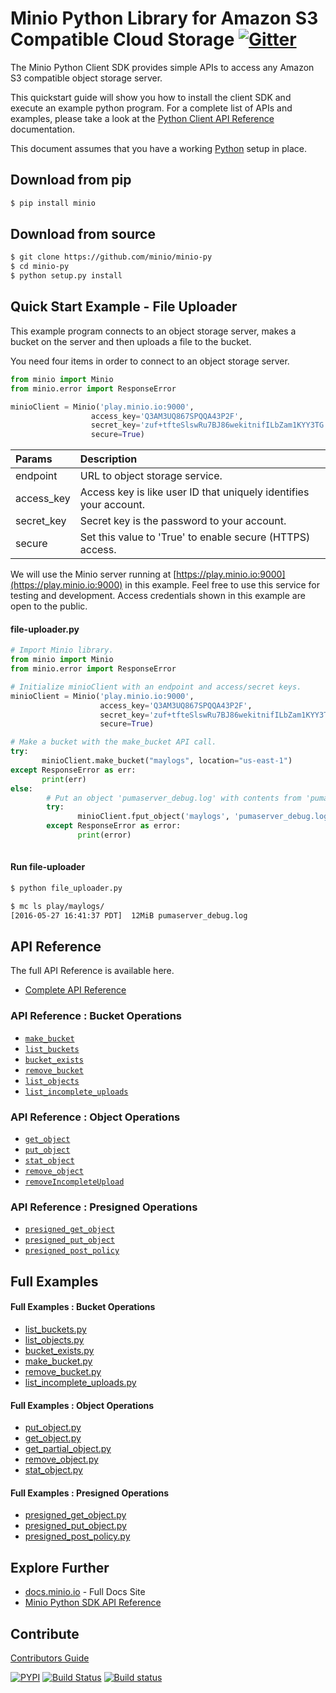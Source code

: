 # Minio Python Library for Amazon S3 Compatible Cloud Storage [![Gitter](https://badges.gitter.im/Join%20Chat.svg)](https://gitter.im/Minio/minio?utm_source=badge&utm_medium=badge&utm_campaign=pr-badge&utm_content=badge)

The Minio Python Client SDK provides simple APIs to access any Amazon S3 compatible object storage server.

This quickstart guide will show you how to install the client SDK and execute an example python program. For a complete list of APIs and examples, please take a look at the [Python Client API Reference](https://docs.minio.io/docs/python-client-api-reference) documentation.

This document assumes that you have a working [Python](https://www.python.org/downloads/) setup in place.

## Download from pip

```sh
$ pip install minio
```

## Download from source

```sh
$ git clone https://github.com/minio/minio-py
$ cd minio-py
$ python setup.py install
```


## Quick Start Example - File Uploader
This example program connects to an object storage server, makes a bucket on the server and then uploads a file to the bucket.

You need four items in order to connect to an object storage server.

```python
from minio import Minio
from minio.error import ResponseError

minioClient = Minio('play.minio.io:9000',
                  access_key='Q3AM3UQ867SPQQA43P2F',
                  secret_key='zuf+tfteSlswRu7BJ86wekitnifILbZam1KYY3TG',
                  secure=True)

```

| Params     | Description |  
| :------- | :---- |  
| endpoint | URL to object storage service. |  
| access_key| Access key is like user ID that uniquely identifies your account.   |   
| secret_key| Secret key is the password to your account.    |
|secure|Set this value to 'True' to enable secure (HTTPS) access.|

We will use the Minio server running at [https://play.minio.io:9000](https://play.minio.io:9000) in this example. Feel free to use this service for testing and development. Access credentials shown in this example are open to the public.

#### file-uploader.py
```python 
# Import Minio library.
from minio import Minio
from minio.error import ResponseError

# Initialize minioClient with an endpoint and access/secret keys.
minioClient = Minio('play.minio.io:9000',
                    access_key='Q3AM3UQ867SPQQA43P2F',
                    secret_key='zuf+tfteSlswRu7BJ86wekitnifILbZam1KYY3TG',
                    secure=True)

# Make a bucket with the make_bucket API call.
try:
       minioClient.make_bucket("maylogs", location="us-east-1")
except ResponseError as err:
       print(err)
else:
        # Put an object 'pumaserver_debug.log' with contents from 'pumaserver_debug.log'.
        try:
               minioClient.fput_object('maylogs', 'pumaserver_debug.log', '/tmp/pumaserver_debug.log')
        except ResponseError as error:
               print(error)
 
```
#### Run file-uploader
```bash
$ python file_uploader.py

$ mc ls play/maylogs/
[2016-05-27 16:41:37 PDT]  12MiB pumaserver_debug.log
```

## API Reference
The full API Reference is available here. 
* [Complete API Reference](https://docs.minio.io/docs/python-client-api-reference)

### API Reference : Bucket Operations
* [`make_bucket`](https://docs.minio.io/docs/python-client-api-reference#make_bucket)
* [`list_buckets`](https://docs.minio.io/docs/python-client-api-reference#list_buckets)
* [`bucket_exists`](https://docs.minio.io/docs/python-client-api-reference#bucket_exists)
* [`remove_bucket`](https://docs.minio.io/docs/python-client-api-reference#remove_bucket)
* [`list_objects`](https://docs.minio.io/docs/python-client-api-reference#list_objects)
* [`list_incomplete_uploads`](https://docs.minio.io/docs/python-client-api-reference#list_incomplete_uploads)

### API Reference : Object Operations
* [`get_object`](https://docs.minio.io/docs/python-client-api-reference#get_object)
* [`put_object`](https://docs.minio.io/docs/python-client-api-reference#put_object)
* [`stat_object`](https://docs.minio.io/docs/python-client-api-reference#stat_object)
* [`remove_object`](https://docs.minio.io/docs/python-client-api-reference#remove_object)
* [`removeIncompleteUpload`](https://docs.minio.io/docs/python-client-api-reference#remove_incomplete_upload)

### API Reference : Presigned Operations
* [`presigned_get_object`](https://docs.minio.io/docs/python-client-api-reference#presigned_get_object)
* [`presigned_put_object`](https://docs.minio.io/docs/python-client-api-reference#presigned_put_object)
* [`presigned_post_policy`](https://docs.minio.io/docs/python-client-api-reference#presigned_post_policy)


## Full Examples

#### Full Examples : Bucket Operations

* [list_buckets.py](./examples/list_buckets.py)
* [list_objects.py](./examples/list_objects.py)
* [bucket_exists.py](./examples/bucket_exists.py)
* [make_bucket.py](./examples/make_bucket.py)
* [remove_bucket.py](./examples/remove_bucket.py)
* [list_incomplete_uploads.py](./examples/list_incomplete_uploads.py)

#### Full Examples : Object Operations

* [put_object.py](./examples/put_object.py)
* [get_object.py](./examples/get_object.py)
* [get_partial_object.py](./examples/get_partial_object.py)
* [remove_object.py](./examples/remove_object.py)
* [stat_object.py](./examples/stat_object.py)

#### Full Examples : Presigned Operations
* [presigned_get_object.py](./examples/presigned_get_object.py)
* [presigned_put_object.py](./examples/presigned_put_object.py)
* [presigned_post_policy.py](./examples/presigned_post_policy.py)

## Explore Further
* [docs.minio.io](https://docs.minio.io) - Full Docs Site
* [Minio Python SDK API Reference](https://docs.minio.io/docs/python-client-api-reference) 

## Contribute

[Contributors Guide](./CONTRIBUTING.md)

[![PYPI](https://img.shields.io/pypi/v/minio.svg)](https://pypi.python.org/pypi/minio)
[![Build Status](https://travis-ci.org/minio/minio-py.svg)](https://travis-ci.org/minio/minio-py)
[![Build status](https://ci.appveyor.com/api/projects/status/1d05e6nvxcelmrak?svg=true)](https://ci.appveyor.com/project/harshavardhana/minio-py)


